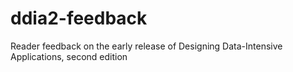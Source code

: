 # ddia2-feedback
Reader feedback on the early release of Designing Data-Intensive Applications, second edition
